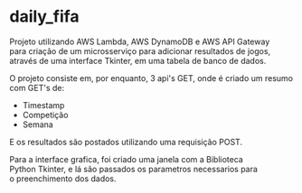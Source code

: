 # daily_fifa

Projeto utilizando AWS Lambda, AWS DynamoDB e AWS API Gateway<br>
para criação de um microsserviço para adicionar resultados de jogos,<br>
através de uma interface Tkinter, em uma tabela de banco de dados.

O projeto consiste em, por enquanto, 3 api's GET, onde é criado um resumo<br>
com GET's de:<br>
- Timestamp<br>
- Competição<br>
- Semana<br>

E os resultados são postados utilizando uma requisição POST.<br>

Para a interface grafica, foi criado uma janela com a Biblioteca<br>
Python Tkinter, e lá são passados os parametros necessarios para<br>
o preenchimento dos dados.
